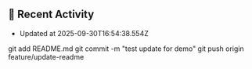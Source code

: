 ## 📌 Recent Activity
<!--START_SECTION:activity-->
- Updated at 2025-09-30T16:54:38.554Z
<!--END_SECTION:activity-->
git add README.md
git commit -m "test update for demo"
git push origin feature/update-readme

